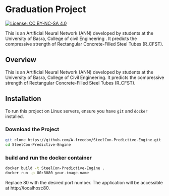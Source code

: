 # Graduation Project

[![License: CC BY-NC-SA 4.0](https://img.shields.io/badge/License-CC%20BY--NC--SA%204.0-518065.svg)](http://creativecommons.org/licenses/by-nc-sa/4.0/)


This is an Artificial Neural Network (ANN) developed by students at the University of Basra, College of civil
Engineering . It predicts the compressive strength of Rectangular Concrete-Filled Steel Tubes (R_CFST).

## Overview

This is an Artificial Neural Network (ANN) developed by students at the University of Basra, College of Civil
Engineering. It predicts the compressive strength of Rectangular Concrete-Filled Steel Tubes (R_CFST).

## Installation

To run this project on Linux servers, ensure you have `git` and `docker` installed.

### Download the Project

```bash
git clone https://github.com/A-freedom/SteelCon-Predictive-Engine.git
cd SteelCon-Predictive-Engine
```

### build and run the docker container

```bash
docker build -t SteelCon-Predictive-Engine .
docker run -p 80:8080 your-image-name
```

Replace 80 with the desired port number. The application will be accessible at http://localhost:80.
